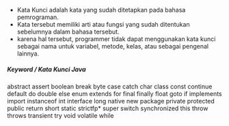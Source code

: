 - Kata Kunci adalah kata yang sudah ditetapkan pada bahasa pemrograman.
- Kata tersebut memiliki arti atau fungsi yang sudah ditentukan sebelumnya dalam bahasa tersebut.
- karena hal tersebut, programmer tidak dapat menggunakan kata kunci sebagai nama untuk variabel, metode, kelas, atau sebagai pengenal lainnya.

##### Keyword / Kata Kunci Java
abstract
assert
boolean
break
byte
case
catch
char
class
const
continue
default
do
double
else
enum
extends
for
final
finally
float
goto
if
implements
import
instanceof
int
interface
long
native
new
package
private
protected
public
return
short
static
strictfp*
super
switch
synchronized
this
throw
throws
transient
try
void
volatile
while

